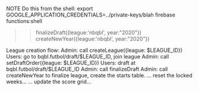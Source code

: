 NOTE Do this from the shell:
export GOOGLE_APPLICATION_CREDENTIALS=../private-keys/blah 
firebase functions:shell
>> finalizeDraft({league:'nbqbl', year:"2020"})
>> createNewYear({league:'nbqbl', year:"2020"})

League creation flow:
Admin: call createLeague({league: $LEAGUE_ID})
Users: go to bqbl.futbol/draft/$LEAGUE_ID, join league
Admin: call setDraftOrder({league: $LEAGUE_ID})
Users: draft at bqbl.futbol/draft/$LEAGUE_ID
Admin: call finalizeDraft
Admin: call createNewYear to finalize league, create the starts table.
... reset the locked weeks... 
... update the score grid...